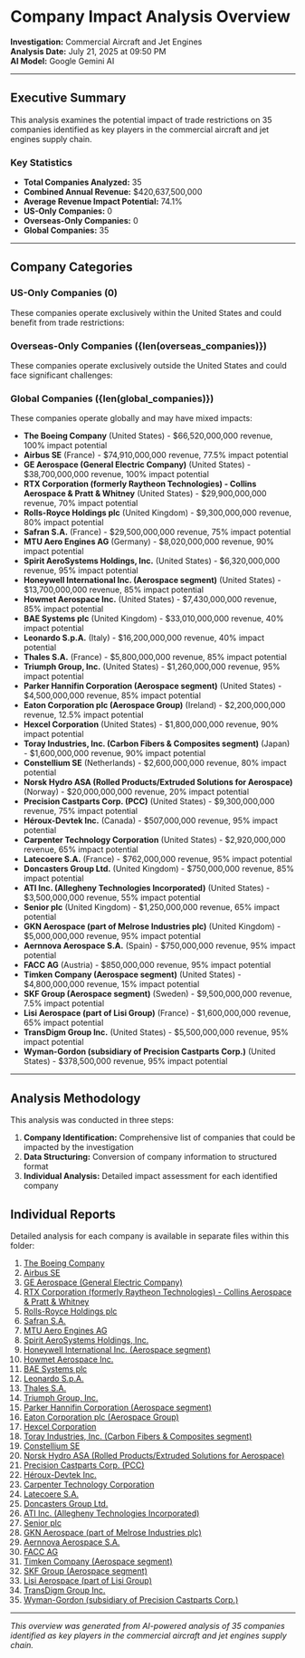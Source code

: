 # Company Impact Analysis Overview

**Investigation:** Commercial Aircraft and Jet Engines  
**Analysis Date:** July 21, 2025 at 09:50 PM  
**AI Model:** Google Gemini AI

---

## Executive Summary

This analysis examines the potential impact of trade restrictions on 35 companies identified as key players in the commercial aircraft and jet engines supply chain.

### Key Statistics

- **Total Companies Analyzed:** 35
- **Combined Annual Revenue:** $420,637,500,000
- **Average Revenue Impact Potential:** 74.1%
- **US-Only Companies:** 0
- **Overseas-Only Companies:** 0
- **Global Companies:** 35

---

## Company Categories

### US-Only Companies (0)

These companies operate exclusively within the United States and could benefit from trade restrictions:


### Overseas-Only Companies ({len(overseas_companies)})

These companies operate exclusively outside the United States and could face significant challenges:


### Global Companies ({len(global_companies)})

These companies operate globally and may have mixed impacts:

- **The Boeing Company** (United States) - $66,520,000,000 revenue, 100% impact potential
- **Airbus SE** (France) - $74,910,000,000 revenue, 77.5% impact potential
- **GE Aerospace (General Electric Company)** (United States) - $38,700,000,000 revenue, 100% impact potential
- **RTX Corporation (formerly Raytheon Technologies) - Collins Aerospace & Pratt & Whitney** (United States) - $29,900,000,000 revenue, 70% impact potential
- **Rolls-Royce Holdings plc** (United Kingdom) - $9,300,000,000 revenue, 80% impact potential
- **Safran S.A.** (France) - $29,500,000,000 revenue, 75% impact potential
- **MTU Aero Engines AG** (Germany) - $8,020,000,000 revenue, 90% impact potential
- **Spirit AeroSystems Holdings, Inc.** (United States) - $6,320,000,000 revenue, 95% impact potential
- **Honeywell International Inc. (Aerospace segment)** (United States) - $13,700,000,000 revenue, 85% impact potential
- **Howmet Aerospace Inc.** (United States) - $7,430,000,000 revenue, 85% impact potential
- **BAE Systems plc** (United Kingdom) - $33,010,000,000 revenue, 40% impact potential
- **Leonardo S.p.A.** (Italy) - $16,200,000,000 revenue, 40% impact potential
- **Thales S.A.** (France) - $5,800,000,000 revenue, 85% impact potential
- **Triumph Group, Inc.** (United States) - $1,260,000,000 revenue, 95% impact potential
- **Parker Hannifin Corporation (Aerospace segment)** (United States) - $4,500,000,000 revenue, 85% impact potential
- **Eaton Corporation plc (Aerospace Group)** (Ireland) - $2,200,000,000 revenue, 12.5% impact potential
- **Hexcel Corporation** (United States) - $1,800,000,000 revenue, 90% impact potential
- **Toray Industries, Inc. (Carbon Fibers & Composites segment)** (Japan) - $1,600,000,000 revenue, 90% impact potential
- **Constellium SE** (Netherlands) - $2,600,000,000 revenue, 80% impact potential
- **Norsk Hydro ASA (Rolled Products/Extruded Solutions for Aerospace)** (Norway) - $20,000,000,000 revenue, 20% impact potential
- **Precision Castparts Corp. (PCC)** (United States) - $9,300,000,000 revenue, 75% impact potential
- **Héroux-Devtek Inc.** (Canada) - $507,000,000 revenue, 95% impact potential
- **Carpenter Technology Corporation** (United States) - $2,920,000,000 revenue, 65% impact potential
- **Latecoere S.A.** (France) - $762,000,000 revenue, 95% impact potential
- **Doncasters Group Ltd.** (United Kingdom) - $750,000,000 revenue, 85% impact potential
- **ATI Inc. (Allegheny Technologies Incorporated)** (United States) - $3,500,000,000 revenue, 55% impact potential
- **Senior plc** (United Kingdom) - $1,250,000,000 revenue, 65% impact potential
- **GKN Aerospace (part of Melrose Industries plc)** (United Kingdom) - $5,000,000,000 revenue, 95% impact potential
- **Aernnova Aerospace S.A.** (Spain) - $750,000,000 revenue, 95% impact potential
- **FACC AG** (Austria) - $850,000,000 revenue, 95% impact potential
- **Timken Company (Aerospace segment)** (United States) - $4,800,000,000 revenue, 15% impact potential
- **SKF Group (Aerospace segment)** (Sweden) - $9,500,000,000 revenue, 7.5% impact potential
- **Lisi Aerospace (part of Lisi Group)** (France) - $1,600,000,000 revenue, 65% impact potential
- **TransDigm Group Inc.** (United States) - $5,500,000,000 revenue, 95% impact potential
- **Wyman-Gordon (subsidiary of Precision Castparts Corp.)** (United States) - $378,500,000 revenue, 95% impact potential


---

## Analysis Methodology

This analysis was conducted in three steps:

1. **Company Identification:** Comprehensive list of companies that could be impacted by the investigation
2. **Data Structuring:** Conversion of company information to structured format
3. **Individual Analysis:** Detailed impact assessment for each identified company

## Individual Reports

Detailed analysis for each company is available in separate files within this folder:

01. [The Boeing Company](01_The_Boeing_Company_analysis.md)
02. [Airbus SE](02_Airbus_SE_analysis.md)
03. [GE Aerospace (General Electric Company)](03_GE_Aerospace_General_Electric_Company_analysis.md)
04. [RTX Corporation (formerly Raytheon Technologies) - Collins Aerospace & Pratt & Whitney](04_RTX_Corporation_formerly_Raytheon_Technologies_-_Collins_Aerospace__Pratt__Whitney_analysis.md)
05. [Rolls-Royce Holdings plc](05_Rolls-Royce_Holdings_plc_analysis.md)
06. [Safran S.A.](06_Safran_SA_analysis.md)
07. [MTU Aero Engines AG](07_MTU_Aero_Engines_AG_analysis.md)
08. [Spirit AeroSystems Holdings, Inc.](08_Spirit_AeroSystems_Holdings_Inc_analysis.md)
09. [Honeywell International Inc. (Aerospace segment)](09_Honeywell_International_Inc_Aerospace_segment_analysis.md)
10. [Howmet Aerospace Inc.](10_Howmet_Aerospace_Inc_analysis.md)
11. [BAE Systems plc](11_BAE_Systems_plc_analysis.md)
12. [Leonardo S.p.A.](12_Leonardo_SpA_analysis.md)
13. [Thales S.A.](13_Thales_SA_analysis.md)
14. [Triumph Group, Inc.](14_Triumph_Group_Inc_analysis.md)
15. [Parker Hannifin Corporation (Aerospace segment)](15_Parker_Hannifin_Corporation_Aerospace_segment_analysis.md)
16. [Eaton Corporation plc (Aerospace Group)](16_Eaton_Corporation_plc_Aerospace_Group_analysis.md)
17. [Hexcel Corporation](17_Hexcel_Corporation_analysis.md)
18. [Toray Industries, Inc. (Carbon Fibers & Composites segment)](18_Toray_Industries_Inc_Carbon_Fibers__Composites_segment_analysis.md)
19. [Constellium SE](19_Constellium_SE_analysis.md)
20. [Norsk Hydro ASA (Rolled Products/Extruded Solutions for Aerospace)](20_Norsk_Hydro_ASA_Rolled_ProductsExtruded_Solutions_for_Aerospace_analysis.md)
21. [Precision Castparts Corp. (PCC)](21_Precision_Castparts_Corp_PCC_analysis.md)
22. [Héroux-Devtek Inc.](22_Héroux-Devtek_Inc_analysis.md)
23. [Carpenter Technology Corporation](23_Carpenter_Technology_Corporation_analysis.md)
24. [Latecoere S.A.](24_Latecoere_SA_analysis.md)
25. [Doncasters Group Ltd.](25_Doncasters_Group_Ltd_analysis.md)
26. [ATI Inc. (Allegheny Technologies Incorporated)](26_ATI_Inc_Allegheny_Technologies_Incorporated_analysis.md)
27. [Senior plc](27_Senior_plc_analysis.md)
28. [GKN Aerospace (part of Melrose Industries plc)](28_GKN_Aerospace_part_of_Melrose_Industries_plc_analysis.md)
29. [Aernnova Aerospace S.A.](29_Aernnova_Aerospace_SA_analysis.md)
30. [FACC AG](30_FACC_AG_analysis.md)
31. [Timken Company (Aerospace segment)](31_Timken_Company_Aerospace_segment_analysis.md)
32. [SKF Group (Aerospace segment)](32_SKF_Group_Aerospace_segment_analysis.md)
33. [Lisi Aerospace (part of Lisi Group)](33_Lisi_Aerospace_part_of_Lisi_Group_analysis.md)
34. [TransDigm Group Inc.](34_TransDigm_Group_Inc_analysis.md)
35. [Wyman-Gordon (subsidiary of Precision Castparts Corp.)](35_Wyman-Gordon_subsidiary_of_Precision_Castparts_Corp_analysis.md)


---

*This overview was generated from AI-powered analysis of 35 companies identified as key players in the commercial aircraft and jet engines supply chain.*
